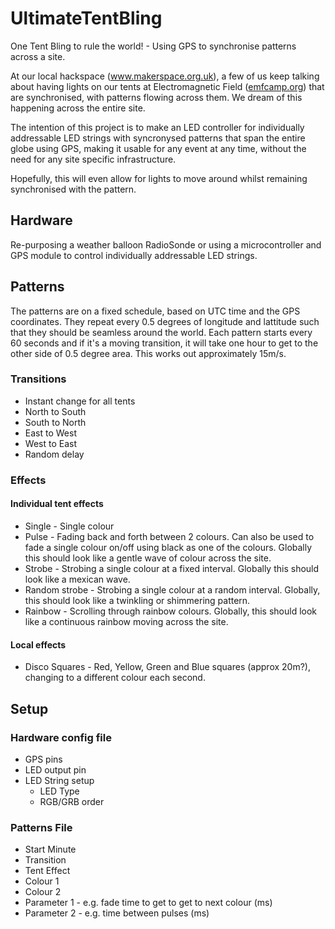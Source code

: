 # UltimateTentBling
One Tent Bling to rule the world! - Using GPS to synchronise patterns across a site.

At our local hackspace (www.makerspace.org.uk), a few of us keep talking about having lights on our tents at Electromagnetic Field ([emfcamp.org](https://www.emfcamp.org/)) that are synchronised, with patterns flowing across them.  We dream of this happening across the entire site.

The intention of this project is to make an LED controller for individually addressable LED strings with syncronysed patterns that span the entire globe using GPS, making it usable for any event at any time, without the need for any site specific infrastructure.

Hopefully, this will even allow for lights to move around whilst remaining synchronised with the pattern.


## Hardware

Re-purposing a weather balloon RadioSonde or using a microcontroller and GPS module to control individually addressable LED strings.


## Patterns
The patterns are on a fixed schedule, based on UTC time and the GPS coordinates.  They repeat every 0.5 degrees of longitude and lattitude such that they should be seamless around the world.
Each pattern starts every 60 seconds and if it's a moving transition, it will take one hour to get to the other side of 0.5 degree area.  This works out approximately 15m/s.

### Transitions
- Instant change for all tents
- North to South
- South to North
- East to West
- West to East
- Random delay

### Effects

#### Individual tent effects
- Single - Single colour
- Pulse - Fading back and forth between 2 colours.  Can also be used to fade a single colour on/off using black as one of the colours.  Globally this should look like a gentle wave of colour across the site.
- Strobe - Strobing a single colour at a fixed interval.  Globally this should look like a mexican wave.
- Random strobe - Strobing a single colour at a random interval.  Globally, this should look like a twinkling or shimmering pattern.
- Rainbow - Scrolling through rainbow colours.  Globally, this should look like a continuous rainbow moving across the site.
  
#### Local effects
- Disco Squares - Red, Yellow, Green and Blue squares (approx 20m?), changing to a different colour each second.


## Setup

### Hardware config file
  - GPS pins
  - LED output pin
  - LED String setup
    - LED Type
    - RGB/GRB order
  
### Patterns File
  - Start Minute
  - Transition
  - Tent Effect
  - Colour 1
  - Colour 2
  - Parameter 1 - e.g. fade time to get to get to next colour (ms)
  - Parameter 2 - e.g. time between pulses (ms)


